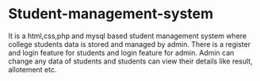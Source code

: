 # Student-management-system
It is a html,css,php and mysql based student management system where college students data is stored and managed by admin.
There is a register and login feature for students and login feature for admin. Admin can change any data of students and students
can view their details like result, allotement etc.

